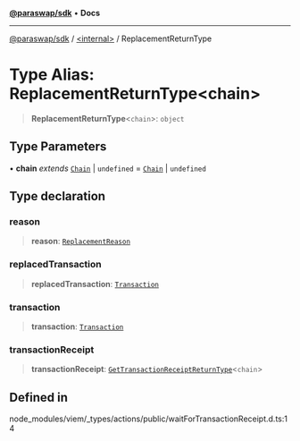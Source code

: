 [**@paraswap/sdk**](../../README.md) • **Docs**

***

[@paraswap/sdk](../../globals.md) / [\<internal\>](../README.md) / ReplacementReturnType

# Type Alias: ReplacementReturnType\<chain\>

> **ReplacementReturnType**\<`chain`\>: `object`

## Type Parameters

• **chain** *extends* [`Chain`](Chain.md) \| `undefined` = [`Chain`](Chain.md) \| `undefined`

## Type declaration

### reason

> **reason**: [`ReplacementReason`](ReplacementReason.md)

### replacedTransaction

> **replacedTransaction**: [`Transaction`](Transaction.md)

### transaction

> **transaction**: [`Transaction`](Transaction.md)

### transactionReceipt

> **transactionReceipt**: [`GetTransactionReceiptReturnType`](GetTransactionReceiptReturnType.md)\<`chain`\>

## Defined in

node\_modules/viem/\_types/actions/public/waitForTransactionReceipt.d.ts:14
